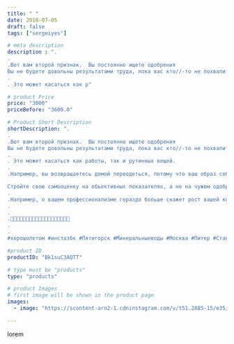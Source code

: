 ```yaml
---
title: " "
date: 2018-07-05
draft: false
tags: ["sergeiyes"]

# meta description
description : ".
.
.Вот вам второй признак.  Вы постоянно ищете одобрения
Вы не будете довольны результатами труда, пока вас кто//-то не похвалит.
.
. Это может касаться как р"

# product Price
price: "3000"
priceBefore: "3600.0"

# Product Short Description
shortDescription: ".
.
.Вот вам второй признак.  Вы постоянно ищете одобрения
Вы не будете довольны результатами труда, пока вас кто//-то не похвалит.
.
. Это может касаться как работы, так и рутинных вещей.
.
.Например, вы возвращаетесь домой переодеться, потому что ваш образ собрал мало лайков в Instagram, хотя отражение в зеркале радовало.

Стройте свою самооценку на объективных показателях, а не на чужом одобрении.
.
.Например, о вашем профессионализме гораздо больше скажет рост вашей команды, а как следствие товарооборота, чем похвала наставника или начальника.
.
.
.🔽🔽🔽🔽🔽🔽🔽🔽🔽🔽🔽🔽🔽🔽🔽🔽🔽🔽🔽
.
.
#xоpошолетом #инстазбк #Пятигорск #Минеральныеводы #Москва #Питер #Ставрополь #Сочи #Симферополь #Севастополь #СКФО #УФО #Анапа #Краснодар #Екатеринбург #Челябинск #Ессентуки #Железноводск #Кисловодск #бизнес #Ростовнадону #gruppazahvata #Нижнийновгород #sergeystar #nl_int #biznes #бизнесидея  #Волгоград #churslabs"

#product ID
productID: "Bk1suC3AQTT"

# type must be "products"
type: "products"

# product Images
# first image will be shown in the product page
images:
  - image: "https://scontent-arn2-1.cdninstagram.com/v/t51.2885-15/e35/35617212_467056230385017_4935910247744143360_n.jpg?tp=1&_nc_ht=scontent-arn2-1.cdninstagram.com&_nc_cat=109&_nc_ohc=_zQ5yx-S3X8AX-HUsK2&ccb=7-4&oh=80004e50f04b970d7ad03be55f5d7b2f&oe=608661A1&_nc_sid=86f79a&ig_cache_key=MTgxNjU1NDcwMjkyNjU3ODg5OQ%3D%3D.2-ccb7-4"

---
```

lorem
